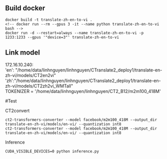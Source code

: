 ## Build docker
```
docker build -t translate-zh-en-to-vi .
<!-- docker run --rm --gpus 3 -it --name python translate-zh-en-to-vi bash -->
docker run -d --restart=always --name translate-zh-en-to-vi -p 1233:1233 --gpus '"device=3"' translate-zh-en-to-vi

```

## Link model
172.16.10.240:
<br>
'en': "/home/data/linhnguyen/linhnguyen/CTranslate2_deploy1/translate-en-zh-vi/models/CT2en2vi"
<br>
'zh':"/home/data/linhnguyen/linhnguyen/CTranslate2_deploy1/translate-en-zh-vi/models/CT2zh2vi_WMTall"
<br>
TOKENIZER = '/home/data/linhnguyen/linhnguyen/CT2_B12/m2m100_418M'

#Test

CT2convert
```
ct2-transformers-converter --model facebook/m2m100_418M --output_dir translate-en-zh-vi/models/en-vi/ --quantization int8
ct2-transformers-converter --model facebook/m2m100_418M --output_dir translate-en-zh-vi/models/en-vi/ --quantization int8
```

Inference
```
CUDA_VISIBLE_DEVICES=0 python inference.py
```
